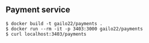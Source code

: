 ## Payment service

```
$ docker build -t gailo22/payments .
$ docker run --rm -it -p 3403:3000 gailo22/payments
$ curl localhost:3403/payments

```